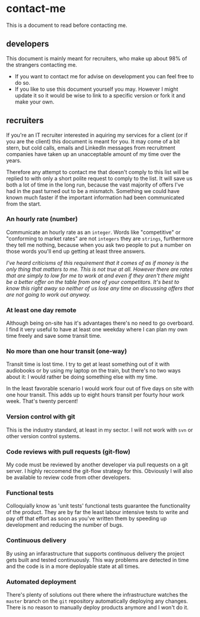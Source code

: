 # contact-me
This is a document to read before contacting me.

## developers
This document is mainly meant for recruiters, who make up about 98% of the strangers contacting me. 
* If you want to contact me for advise on development you can feel free to do so. 
* If you like to use this document yourself you may. However I might update it so it would be wise to link to a specific version or fork it and make your own.

## recruiters
If you're an IT recruiter interested in aquiring my services for a client (or if you are the client) this document is meant for you. It may come of a bit stern, but cold calls, emails and LinkedIn messages from recruitment companies have taken up an unacceptable amount of my time over the years. 

Therefore any attempt to contact me that doesn't comply to this list will be replied to with only a short polite request to comply to the list. It will save us both a lot of time in the long run, because the vast majority of offers I've had in the past turned out to be a mismatch. Something we could have known much faster if the important information had been communicated from the start.

### An hourly rate (number)
Communicate an hourly rate as an `integer`. Words like "competitive" or "conforming to market rates" are not `integers` they are `strings`, furthermore they tell me nothing, because when you ask two people to put a number on those words you'll end up getting at least three answers.

*I've heard criticisms of this requirement that it comes of as if money is the only thing that matters to me. This is not true at all. However there are rates that are simply to low for me to work at and even if they aren't there might be a better offer on the table from one of your competitors. It's best to know this right away so neither of us lose any time on discussing offers that are not going to work out anyway.*

### At least one day remote
Although being on-site has it's advantages there's no need to go overboard. I find it very useful to have at least one weekday where I can plan my own time freely and save some transit time.

### No more than one hour transit (one-way)
Transit time is lost time. I try to get at least something out of it with audiobooks or by using my laptop on the train, but there's no two ways about it: I would rather be doing something else with my time. 

In the least favorable scenario I would work four out of five days on site with one hour transit. This adds up to eight hours transit per fourty hour work week. That's twenty percent! 

### Version control with git
This is the industry standard, at least in my sector. I will not work with `svn` or other version control systems.

### Code reviews with pull requests (git-flow)
My code must be reviewed by another developer via pull requests on a git server. I highly reccomend the git-flow strategy for this. Obviously I will also be available to review code from other developers.

### Functional tests
Colloquially know as 'unit tests' functional tests guarantee the functionality of the product. They are by far the least labour intensive tests to write and pay off that effort as soon as you've written them by speeding up development and reducing the number of bugs.

### Continuous delivery
By using an infarastructure that supports continuous delivery the project gets built and tested continuously. This way problems are detected in time and the code is in a more deployable state at all times.

### Automated deployment
There's plenty of solutions out there where the infrastructure watches the `master` branch on the `git` repository automatically deploying any changes. There is no reason to manually deploy products anymore and I won't do it.
